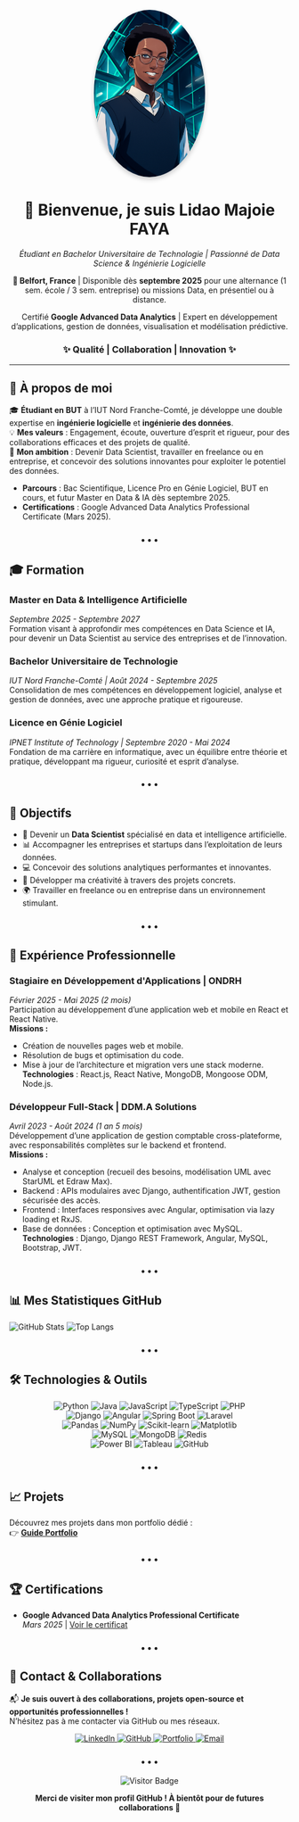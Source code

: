 <p align="center">
  <img src="https://github.com/majoiefaya/majoiefaya/raw/main/assets/github_profile.png" alt="Photo de Lidao Majoie Faya" width="200" style="border-radius: 50%; box-shadow: 0 4px 8px rgba(0,0,0,0.2);"/>
</p>

<h1 align="center">👋 Bienvenue, je suis <strong>Lidao Majoie FAYA</strong></h1>
<p align="center"><em>Étudiant en Bachelor Universitaire de Technologie | Passionné de Data Science & Ingénierie Logicielle</em></p>

<p align="center">
  <strong>📍 Belfort, France</strong> | Disponible dès <strong>septembre 2025</strong> pour une alternance (1 sem. école / 3 sem. entreprise) ou missions Data, en présentiel ou à distance.
</p>

<p align="center">
  Certifié <strong>Google Advanced Data Analytics</strong> | Expert en développement d’applications, gestion de données, visualisation et modélisation prédictive.
</p>

<h3 align="center">✨ Qualité | Collaboration | Innovation ✨</h3>

---

## 👤 À propos de moi

🎓 **Étudiant en BUT** à l’IUT Nord Franche-Comté, je développe une double expertise en **ingénierie logicielle** et **ingénierie des données**.  
💡 **Mes valeurs** : Engagement, écoute, ouverture d’esprit et rigueur, pour des collaborations efficaces et des projets de qualité.  
🚀 **Mon ambition** : Devenir Data Scientist, travailler en freelance ou en entreprise, et concevoir des solutions innovantes pour exploiter le potentiel des données.

- **Parcours** : Bac Scientifique, Licence Pro en Génie Logiciel, BUT en cours, et futur Master en Data & IA dès septembre 2025.
- **Certifications** : Google Advanced Data Analytics Professional Certificate (Mars 2025).

<h3 align="center">• • •</h3>

## 🎓 Formation

### **Master en Data & Intelligence Artificielle**  
*Septembre 2025 - Septembre 2027*  
Formation visant à approfondir mes compétences en Data Science et IA, pour devenir un Data Scientist au service des entreprises et de l’innovation.

### **Bachelor Universitaire de Technologie**  
*IUT Nord Franche-Comté | Août 2024 - Septembre 2025*  
Consolidation de mes compétences en développement logiciel, analyse et gestion de données, avec une approche pratique et rigoureuse.

### **Licence en Génie Logiciel**  
*IPNET Institute of Technology | Septembre 2020 - Mai 2024*  
Fondation de ma carrière en informatique, avec un équilibre entre théorie et pratique, développant ma rigueur, curiosité et esprit d’analyse.

<h3 align="center">• • •</h3>

## 🎯 Objectifs

- 🧠 Devenir un **Data Scientist** spécialisé en data et intelligence artificielle.  
- 📊 Accompagner les entreprises et startups dans l’exploitation de leurs données.  
- 💻 Concevoir des solutions analytiques performantes et innovantes.  
- 🌟 Développer ma créativité à travers des projets concrets.  
- 🌍 Travailler en freelance ou en entreprise dans un environnement stimulant.

<h3 align="center">• • •</h3>

## 💼 Expérience Professionnelle

### **Stagiaire en Développement d'Applications** | ONDRH  
*Février 2025 - Mai 2025 (2 mois)*  
Participation au développement d’une application web et mobile en React et React Native.  
**Missions :**  
- Création de nouvelles pages web et mobile.  
- Résolution de bugs et optimisation du code.  
- Mise à jour de l’architecture et migration vers une stack moderne.  
**Technologies** : React.js, React Native, MongoDB, Mongoose ODM, Node.js.

### **Développeur Full-Stack** | DDM.A Solutions  
*Avril 2023 - Août 2024 (1 an 5 mois)*  
Développement d’une application de gestion comptable cross-plateforme, avec responsabilités complètes sur le backend et frontend.  
**Missions :**  
- Analyse et conception (recueil des besoins, modélisation UML avec StarUML et Edraw Max).  
- Backend : APIs modulaires avec Django, authentification JWT, gestion sécurisée des accès.  
- Frontend : Interfaces responsives avec Angular, optimisation via lazy loading et RxJS.  
- Base de données : Conception et optimisation avec MySQL.  
**Technologies** : Django, Django REST Framework, Angular, MySQL, Bootstrap, JWT.

<h3 align="center">• • •</h3>

## 📊 Mes Statistiques GitHub

![GitHub Stats](https://github-readme-stats.vercel.app/api?username=majoiefaya&show_icons=true&theme=dark)
![Top Langs](https://github-readme-stats.vercel.app/api/top-langs/?username=majoiefaya&layout=compact&theme=dark)

<h3 align="center">• • •</h3>

## 🛠️ Technologies & Outils

<p align="center">
  <img src="https://img.shields.io/badge/Python-3776AB?style=flat-square&logo=python&logoColor=white" alt="Python"/>
  <img src="https://img.shields.io/badge/Java-007396?style=flat-square&logo=openjdk&logoColor=white" alt="Java"/>
  <img src="https://img.shields.io/badge/JavaScript-F7DF1E?style=flat-square&logo=javascript&logoColor=black" alt="JavaScript"/>
  <img src="https://img.shields.io/badge/TypeScript-3178C6?style=flat-square&logo=typescript&logoColor=white" alt="TypeScript"/>
  <img src="https://img.shields.io/badge/PHP-777BB4?style=flat-square&logo=php&logoColor=white" alt="PHP"/>
  <br/>
  <img src="https://img.shields.io/badge/Django-092E20?style=flat-square&logo=django&logoColor=white" alt="Django"/>
  <img src="https://img.shields.io/badge/Angular-DD0031?style=flat-square&logo=angular&logoColor=white" alt="Angular"/>
  <img src="https://img.shields.io/badge/Spring_Boot-6DB33F?style=flat-square&logo=springboot&logoColor=white" alt="Spring Boot"/>
  <img src="https://img.shields.io/badge/Laravel-FF2D20?style=flat-square&logo=laravel&logoColor=white" alt="Laravel"/>
  <br/>
  <img src="https://img.shields.io/badge/Pandas-150458?style=flat-square&logo=pandas&logoColor=white" alt="Pandas"/>
  <img src="https://img.shields.io/badge/NumPy-013243?style=flat-square&logo=numpy&logoColor=white" alt="NumPy"/>
  <img src="https://img.shields.io/badge/Scikit--learn-F7931E?style=flat-square&logo=scikitlearn&logoColor=white" alt="Scikit-learn"/>
  <img src="https://img.shields.io/badge/Matplotlib-11557C?style=flat-square&logo=plotly&logoColor=white" alt="Matplotlib"/>
  <br/>
  <img src="https://img.shields.io/badge/MySQL-4479A1?style=flat-square&logo=mysql&logoColor=white" alt="MySQL"/>
  <img src="https://img.shields.io/badge/MongoDB-47A248?style=flat-square&logo=mongodb&logoColor=white" alt="MongoDB"/>
  <img src="https://img.shields.io/badge/Redis-DC382D?style=flat-square&logo=redis&logoColor=white" alt="Redis"/>
  <br/>
  <img src="https://img.shields.io/badge/Power_BI-F2C811?style=flat-square&logo=powerbi&logoColor=black" alt="Power BI"/>
  <img src="https://img.shields.io/badge/Tableau-E97627?style=flat-square&logo=tableau&logoColor=white" alt="Tableau"/>
  <img src="https://img.shields.io/badge/GitHub-181717?style=flat-square&logo=github&logoColor=white" alt="GitHub"/>
</p>

<h3 align="center">• • •</h3>

## 📈 Projets

Découvrez mes projets dans mon portfolio dédié :  
👉 [**Guide Portfolio**](https://github.com/majoiefaya/Portofolio-Guide)

<h3 align="center">• • •</h3>

## 🏆 Certifications

- **Google Advanced Data Analytics Professional Certificate**  
  *Mars 2025* | [Voir le certificat](https://www.credly.com/badges/26cfa855-c189-4809-aa98-8c137b093e4e/public_url)

<h3 align="center">• • •</h3>

## 🤝 Contact & Collaborations

📬 **Je suis ouvert à des collaborations, projets open-source et opportunités professionnelles !**  
N’hésitez pas à me contacter via GitHub ou mes réseaux.

<p align="center">
  <a href="https://www.linkedin.com/in/lidao-majoie-faya-064ba622a/" target="_blank" rel="noopener noreferrer">
    <img src="https://img.shields.io/badge/LinkedIn-0077B5?style=flat-square&logo=linkedin&logoColor=white" alt="LinkedIn"/>
  </a>
  <a href="https://github.com/majoiefaya" target="_blank" rel="noopener noreferrer">
    <img src="https://img.shields.io/badge/GitHub-181717?style=flat-square&logo=github&logoColor=white" alt="GitHub"/>
  </a>
  <a href="https://majoiefaya.github.io/Portfolio-Lidao-Majoie-Faya/" target="_blank" rel="noopener noreferrer">
    <img src="https://img.shields.io/badge/Portfolio-000000?style=flat-square&logo=vercel&logoColor=white" alt="Portfolio"/>
  </a>
  <a href="mailto:majoiefaya@gmail.com" target="_blank" rel="noopener noreferrer">
    <img src="https://img.shields.io/badge/Email-D14836?style=flat-square&logo=gmail&logoColor=white" alt="Email"/>
  </a>
</p>

<h3 align="center">• • •</h3>

<p align="center">
  <img src="https://visitor-badge.laobi.icu/badge?page_id=majoiefaya.majoiefaya" alt="Visitor Badge"/>
</p>

<p align="center">
  <strong>Merci de visiter mon profil GitHub ! À bientôt pour de futures collaborations 🚀</strong>
</p>
